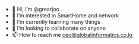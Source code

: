 - 👋 Hi, I’m @grearjoo
- 👀 I’m interested in SmartHome and network
- 🌱 I’m currently learning many things
- 💞️ I’m looking to collaborate on anyone
- 📫 How to reach me ceo@globalinformatics.co.kr

<!---
grearjoo/grearjoo is a ✨ special ✨ repository because its `README.md` (this file) appears on your GitHub profile.
You can click the Preview link to take a look at your changes.
--->
